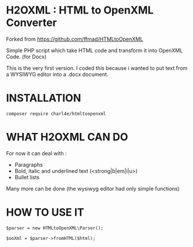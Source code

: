 H2OXML : HTML to OpenXML Converter
==================================

Forked from https://github.com/ffmad/HTMLtoOpenXML

Simple PHP script which take HTML code and transform it into OpenXML Code. (for Docx)

This is the very first version. I coded this because i wanted to put text from a WYSIWYG editor into a .docx document.

INSTALLATION
============

`composer require charl4e/htmltoopenxml`

WHAT H2OXML CAN DO
==================

For now it can deal with :
  - Paragraphs
  - Bold, italic and underlined text (<strong|b|em|i|u>)
  - Bullet lists

Many more can be done (the wysiwyg editor had only simple functions)


HOW TO USE IT
=============

```
$parser = new HTMLtoOpenXML\Parser();

$ooXml = $parser->fromHTML($html);

```